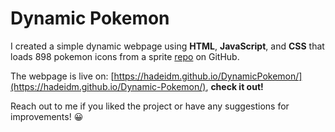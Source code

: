 # Dynamic Pokemon

I created a simple dynamic webpage using **HTML**, **JavaScript**, and **CSS** that loads 898 pokemon icons from a sprite [repo](https://github.com/PokeAPI/sprites) on GitHub.

The webpage is live on: [https://hadeidm.github.io/DynamicPokemon/](https://hadeidm.github.io/Dynamic-Pokemon/), **check it out!**

Reach out to me if you liked the project or have any suggestions for improvements! :grinning:


